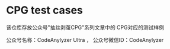 # CPG test cases

该仓库存放公众号"抽丝剥茧CPG"系列文章中的 CPG对应的测试样例

公众号名称：CodeAnylyzer Ultra  ， 公众号微信ID：CodeAnylyzer
